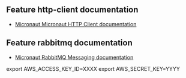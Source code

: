 ## Feature http-client documentation

- [Micronaut Micronaut HTTP Client documentation](https://docs.micronaut.io/latest/guide/index.html#httpClient)

## Feature rabbitmq documentation

- [Micronaut RabbitMQ Messaging documentation](https://micronaut-projects.github.io/micronaut-rabbitmq/latest/guide/index.html)

export AWS_ACCESS_KEY_ID=XXXX
export AWS_SECRET_KEY=YYYY
